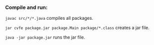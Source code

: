 ### Compile and run:

`javac src/*/*.java`
compiles all packages.

`jar cvfe package.jar package.Main package/*.class`
creates a jar file.

`java -jar package.jar`
runs the jar file.
